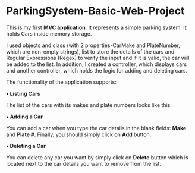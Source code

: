# ParkingSystem-Basic-Web-Project
This is my first **MVC application**. It represents a simple parking system. It holds Cars inside memory storage. 

I used objects and class (with 2 properties-CarMake and PlateNumber,  which are non-empty strings), list to store the details of the cars and Regular Expressions (Regex) to verify the input and if it is valid, the car will be added to the list. In addition, I created a controller, which displays cars and another controller, which holds the logic for adding and deleting cars. 

The functionality of the application supports:

**• Listing Cars**

The list of the cars with its makes and plate numbers looks like this:

**• Adding a Car**

You can add a car when you type the car details in the blank fields: **Make** and **Plate #**. Finally, you should simply click on **Add** button.

**• Deleting a Car**

You can delete any car you want by simply click on **Delete** button which is located next to the car details you want to remove from the list.

